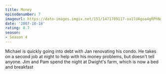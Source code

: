 ```yaml
---
title: Money
episodenumber: 7
imageurl: https://dato-images.imgix.net/151/1471789117-oa1lUAgoa4gRPhNgZRdXOvQBY2y.jpg?ixlib=rb-1.1.0&ch=DPR%2CWidth&auto=compress%2Cformat
date: '2007-10-18'
rating: 8.7
season:
- Season 4
---
```


Michael is quickly going into debt with Jan renovating his condo. He takes on a second job at night to help with his money problems, but doesn't tell anyone. Jim and Pam spend the night at Dwight's farm, which is now a bed and breakfast